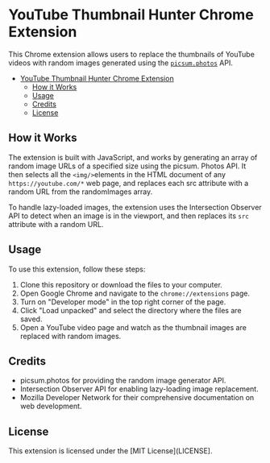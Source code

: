 # YouTube Thumbnail Hunter Chrome Extension

This Chrome extension allows users to replace the thumbnails of YouTube videos
with random images generated using the [`picsum.photos`](https://picsum.photos/)
API.

<!--toc:start-->

- [YouTube Thumbnail Hunter Chrome Extension](#youtube-thumbnail-hunter-chrome-extension)
  - [How it Works](#how-it-works)
  - [Usage](#usage)
  - [Credits](#credits)
  - [License](#license)
  <!--toc:end-->

## How it Works

The extension is built with JavaScript, and works by generating an array of
random image URLs of a specified size using the picsum. Photos API.
It then selects all the `<img/>`elements in the HTML document of any
`https://youtube.com/*` web page, and replaces each src attribute with a
random URL from the randomImages array.

To handle lazy-loaded images, the extension uses the Intersection Observer API
to detect when an image is in the viewport, and then replaces its
`src` attribute with a random URL.

<!--TODO-->
<!-- The extension is encapsulated in an IIFE to prevent namespace pollution and -->
<!-- conflicts with other scripts on the page. -->
<!-- The module exports a single function startYoutubeImageReplacer() which starts the -->
<!-- observer and initializes the image replacement process for existing images. -->

## Usage

To use this extension, follow these steps:

1. Clone this repository or download the files to your computer.
2. Open Google Chrome and navigate to the `chrome://extensions` page.
3. Turn on "Developer mode" in the top right corner of the page.
4. Click "Load unpacked" and select the directory where the files are saved.
5. Open a YouTube video page and watch as the thumbnail images are replaced
   with random images.

<!-- FUTURE: Chrome Web Store. -->
<!-- - Install the extension from the Chrome Web Store.  -->
<!-- - Navigate to any `https://youtube.com/*` page. -->
<!-- - Enjoy the new random thumbnails! -->

## Credits

- picsum.photos for providing the random image generator API.
- Intersection Observer API for enabling lazy-loading image replacement.
- Mozilla Developer Network for their comprehensive documentation on web development.

## License

This extension is licensed under the [MIT License](LICENSE].
